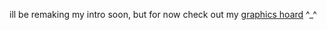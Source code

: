 ill be remaking my intro soon, but for now check out my [graphics hoard](https://rentry.co/geeks_in_love) ^_^

